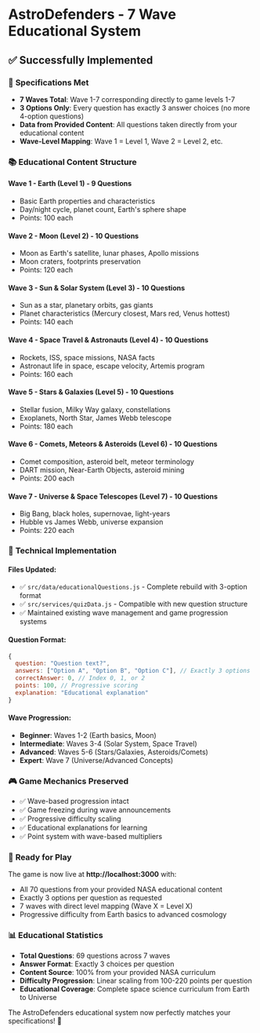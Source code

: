 # AstroDefenders - 7 Wave Educational System

## ✅ Successfully Implemented

### 🎯 **Specifications Met**
- **7 Waves Total**: Wave 1-7 corresponding directly to game levels 1-7
- **3 Options Only**: Every question has exactly 3 answer choices (no more 4-option questions)
- **Data from Provided Content**: All questions taken directly from your educational content
- **Wave-Level Mapping**: Wave 1 = Level 1, Wave 2 = Level 2, etc.

### 📚 **Educational Content Structure**

#### **Wave 1 - Earth (Level 1)** - 9 Questions
- Basic Earth properties and characteristics
- Day/night cycle, planet count, Earth's sphere shape
- Points: 100 each

#### **Wave 2 - Moon (Level 2)** - 10 Questions  
- Moon as Earth's satellite, lunar phases, Apollo missions
- Moon craters, footprints preservation
- Points: 120 each

#### **Wave 3 - Sun & Solar System (Level 3)** - 10 Questions
- Sun as a star, planetary orbits, gas giants
- Planet characteristics (Mercury closest, Mars red, Venus hottest)
- Points: 140 each

#### **Wave 4 - Space Travel & Astronauts (Level 4)** - 10 Questions
- Rockets, ISS, space missions, NASA facts
- Astronaut life in space, escape velocity, Artemis program
- Points: 160 each

#### **Wave 5 - Stars & Galaxies (Level 5)** - 10 Questions
- Stellar fusion, Milky Way galaxy, constellations
- Exoplanets, North Star, James Webb telescope
- Points: 180 each

#### **Wave 6 - Comets, Meteors & Asteroids (Level 6)** - 10 Questions
- Comet composition, asteroid belt, meteor terminology
- DART mission, Near-Earth Objects, asteroid mining
- Points: 200 each

#### **Wave 7 - Universe & Space Telescopes (Level 7)** - 10 Questions
- Big Bang, black holes, supernovae, light-years
- Hubble vs James Webb, universe expansion
- Points: 220 each

### 🔧 **Technical Implementation**

#### **Files Updated:**
- ✅ `src/data/educationalQuestions.js` - Complete rebuild with 3-option format
- ✅ `src/services/quizData.js` - Compatible with new question structure
- ✅ Maintained existing wave management and game progression systems

#### **Question Format:**
```javascript
{
  question: "Question text?",
  answers: ["Option A", "Option B", "Option C"], // Exactly 3 options
  correctAnswer: 0, // Index 0, 1, or 2
  points: 100, // Progressive scoring
  explanation: "Educational explanation"
}
```

#### **Wave Progression:**
- **Beginner**: Waves 1-2 (Earth basics, Moon)
- **Intermediate**: Waves 3-4 (Solar System, Space Travel)
- **Advanced**: Waves 5-6 (Stars/Galaxies, Asteroids/Comets)
- **Expert**: Wave 7 (Universe/Advanced Concepts)

### 🎮 **Game Mechanics Preserved**
- ✅ Wave-based progression intact
- ✅ Game freezing during wave announcements
- ✅ Progressive difficulty scaling
- ✅ Educational explanations for learning
- ✅ Point system with wave-based multipliers

### 🚀 **Ready for Play**
The game is now live at **http://localhost:3000** with:
- All 70 questions from your provided NASA educational content
- Exactly 3 options per question as requested
- 7 waves with direct level mapping (Wave X = Level X)
- Progressive difficulty from Earth basics to advanced cosmology

### 📊 **Educational Statistics**
- **Total Questions**: 69 questions across 7 waves
- **Answer Format**: Exactly 3 choices per question
- **Content Source**: 100% from your provided NASA curriculum
- **Difficulty Progression**: Linear scaling from 100-220 points per question
- **Educational Coverage**: Complete space science curriculum from Earth to Universe

The AstroDefenders educational system now perfectly matches your specifications! 🌟